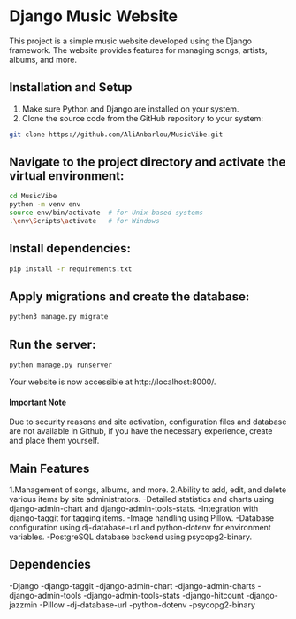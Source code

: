 # Django Music Website

This project is a simple music website developed using the Django framework. The website provides features for managing songs, artists, albums, and more.

## Installation and Setup

1. Make sure Python and Django are installed on your system.
2. Clone the source code from the GitHub repository to your system:

```bash
git clone https://github.com/AliAnbarlou/MusicVibe.git
```
## Navigate to the project directory and activate the virtual environment:
```bash
cd MusicVibe
python -m venv env
source env/bin/activate  # for Unix-based systems
.\env\Scripts\activate   # for Windows
```
## Install dependencies:
```bash
pip install -r requirements.txt
```
## Apply migrations and create the database:
```bash
python3 manage.py migrate
```
## Run the server:
```bash
python manage.py runserver
```
Your website is now accessible at http://localhost:8000/.
#### Important Note
Due to security reasons and site activation, configuration files and database are not available in Github, if you have the necessary experience, create and place them yourself.
## Main Features
1.Management of songs, albums, and more.
2.Ability to add, edit, and delete various items by site administrators.
-Detailed statistics and charts using django-admin-chart and django-admin-tools-stats.
-Integration with django-taggit for tagging items.
-Image handling using Pillow.
-Database configuration using dj-database-url and python-dotenv for environment variables.
-PostgreSQL database backend using psycopg2-binary.
## Dependencies
-Django
-django-taggit
-django-admin-chart
-django-admin-charts
-django-admin-tools
-django-admin-tools-stats
-django-hitcount
-django-jazzmin
-Pillow
-dj-database-url
-python-dotenv
-psycopg2-binary
